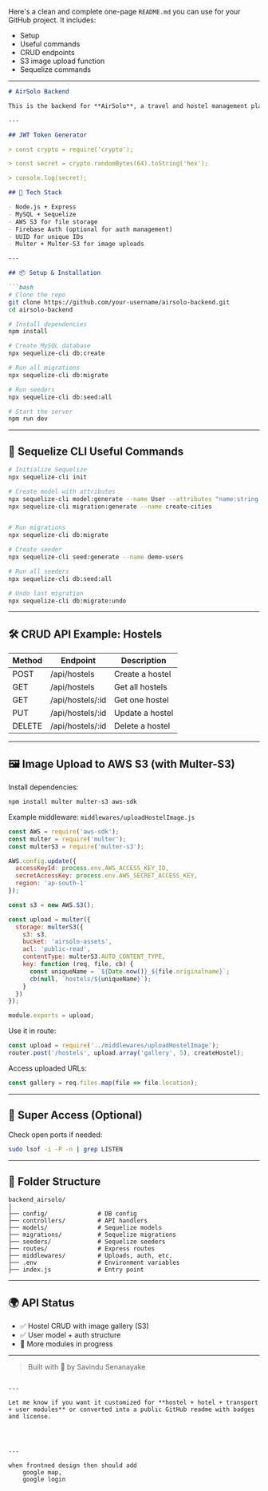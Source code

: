 Here's a clean and complete one-page `README.md` you can use for your GitHub project. It includes:

- Setup
- Useful commands
- CRUD endpoints
- S3 image upload function
- Sequelize commands

---

```markdown
# AirSolo Backend

This is the backend for **AirSolo**, a travel and hostel management platform. Built using **Node.js**, **Express**, **MySQL (with Sequelize ORM)**, and integrated with **AWS S3** for image uploads.

---

## JWT Token Generator

> const crypto = require('crypto');

> const secret = crypto.randomBytes(64).toString('hex');

> console.log(secret); 

## 🚀 Tech Stack

- Node.js + Express
- MySQL + Sequelize
- AWS S3 for file storage
- Firebase Auth (optional for auth management)
- UUID for unique IDs
- Multer + Multer-S3 for image uploads

---

## 📦 Setup & Installation

```bash
# Clone the repo
git clone https://github.com/your-username/airsolo-backend.git
cd airsolo-backend

# Install dependencies
npm install

# Create MySQL database
npx sequelize-cli db:create

# Run all migrations
npx sequelize-cli db:migrate

# Run seeders
npx sequelize-cli db:seed:all

# Start the server
npm run dev
```

---

## 🧰 Sequelize CLI Useful Commands

```bash
# Initialize Sequelize
npx sequelize-cli init

# Create model with attributes
npx sequelize-cli model:generate --name User --attributes "name:string,email:string,password:string"
npx sequelize-cli migration:generate --name create-cities


# Run migrations
npx sequelize-cli db:migrate

# Create seeder
npx sequelize-cli seed:generate --name demo-users

# Run all seeders
npx sequelize-cli db:seed:all

# Undo last migration
npx sequelize-cli db:migrate:undo
```

---

## 🛠️ CRUD API Example: Hostels

| Method | Endpoint                | Description          |
|--------|-------------------------|----------------------|
| POST   | /api/hostels            | Create a hostel      |
| GET    | /api/hostels            | Get all hostels      |
| GET    | /api/hostels/:id        | Get one hostel       |
| PUT    | /api/hostels/:id        | Update a hostel      |
| DELETE | /api/hostels/:id        | Delete a hostel      |

---

## 🖼️ Image Upload to AWS S3 (with Multer-S3)

Install dependencies:

```bash
npm install multer multer-s3 aws-sdk
```

Example middleware: `middlewares/uploadHostelImage.js`

```js
const AWS = require('aws-sdk');
const multer = require('multer');
const multerS3 = require('multer-s3');

AWS.config.update({
  accessKeyId: process.env.AWS_ACCESS_KEY_ID,
  secretAccessKey: process.env.AWS_SECRET_ACCESS_KEY,
  region: 'ap-south-1'
});

const s3 = new AWS.S3();

const upload = multer({
  storage: multerS3({
    s3: s3,
    bucket: 'airsolo-assets',
    acl: 'public-read',
    contentType: multerS3.AUTO_CONTENT_TYPE,
    key: function (req, file, cb) {
      const uniqueName = `${Date.now()}_${file.originalname}`;
      cb(null, `hostels/${uniqueName}`);
    }
  })
});

module.exports = upload;
```

Use it in route:

```js
const upload = require('../middlewares/uploadHostelImage');
router.post('/hostels', upload.array('gallery', 5), createHostel);
```

Access uploaded URLs:

```js
const gallery = req.files.map(file => file.location);
```

---

## 🔐 Super Access (Optional)

Check open ports if needed:

```bash
sudo lsof -i -P -n | grep LISTEN
```

---

## 📁 Folder Structure

```
backend_airsolo/
│
├── config/              # DB config
├── controllers/         # API handlers
├── models/              # Sequelize models
├── migrations/          # Sequelize migrations
├── seeders/             # Sequelize seeders
├── routes/              # Express routes
├── middlewares/         # Uploads, auth, etc.
├── .env                 # Environment variables
├── index.js             # Entry point
```

---

## 🌍 API Status

- ✅ Hostel CRUD with image gallery (S3)
- ✅ User model + auth structure
- 🚧 More modules in progress

---

> Built with 💚 by Savindu Senanayake
```

---

Let me know if you want it customized for **hostel + hotel + transport + user modules** or converted into a public GitHub readme with badges and license.




--- 

when frontned design then should add 
    google map,
    google login